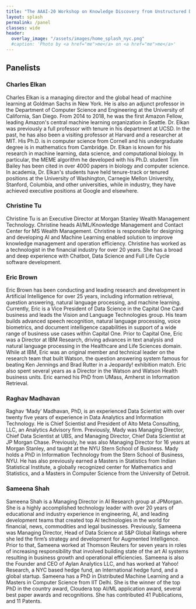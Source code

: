 ```yaml
---
title: "The AAAI-20 Workshop on Knowledge Discovery from Unstructured Data in Financial Services"
layout: splash
permalink: /panel
classes: wide
header:
  overlay_image: "/assets/images/home_splash_nyc.png"
  #caption: 'Photo by <a href="me">me</a> on <a href="me">me</a>'
---
```


<h2>Panelists</h2>
<h3> Charles Elkan </h3>
Charles Elkan is a managing director and the global head of machine learning at Goldman Sachs in New York.
He is also an adjunct professor in the Department of Computer Science and Engineering at the University of California, San Diego.
From 2014 to 2018, he was the first Amazon Fellow, leading Amazon's central machine learning organization in Seattle.
Dr. Elkan was previously a full professor with tenure in his department at UCSD.
In the past, he has also been a visiting professor at Harvard and a researcher at MIT. 
His Ph.D. is in computer science from Cornell and his undergraduate degree is in mathematics from Cambridge.
Dr. Elkan is known for his research in machine learning, data science, and computational biology.
In particular, the MEME algorithm he developed with his Ph.D. student Tim Bailey
has been cited in over 4000 papers in biology and computer science.
In academia, Dr. Elkan's students have held tenure-track or tenured positions at the University of Washington,
Carnegie Mellon University, Stanford, Columbia, and other universities,
while in industry, they have achieved executive positions at Google and elsewhere.
<h3>Christine Tu</h3>
Christine Tu is an Executive Director at Morgan Stanley Wealth Management Technology. Christine heads AI/ML/Knowledge Management and Contact Center for MS Wealth Management.
Christine is responsible for designing and developing AI and Machine Learning enabled solution to improve knowledge management and operation efficiency.
Christine has worked as a technologist in the financial industry for over 20 years. She has a broad and deep experience with Chatbot, Data Science and Full Life Cycle software development.

<h3>Eric Brown</h3>
Eric Brown has been conducting and leading research and development in Artificial Intelligence
for over 25 years, including information retrieval, question answering, natural language
processing, and machine learning. Currently, Eric is a Vice President of Data Science in the
Capital One Card business and leads the Vision and Language Technologies group. His team
builds advanced speech recognition, natural language processing, voice biometrics, and
document intelligence capabilities in support of a wide range of business use cases within
Capital One. Prior to Capital One, Eric was a Director at IBM Research, driving advances in text
analysis and natural language processing in the Healthcare and Life Sciences domain. While at
IBM, Eric was an original member and technical leader on the research team that built Watson,
the question answering system famous for beating Ken Jennings and Brad Rutter in a Jeopardy!
exhibition match. Eric also spent several years as a Director in the Watson and Watson Health
business units. Eric earned his PhD from UMass, Amherst in Information Retrieval.

<h3>Raghav Madhavan</h3>
Raghav ‘Mady’ Madhavan, PhD, is an experienced Data Scientist with over twenty five years of experience in Data Analytics and Information Technology. He is Chief Scientist and President of Alto Meta Consulting, LLC, an Analytics Advisory firm. Previously, Mady was Managing Director, Chief Data Scientist at UBS, and Managing Director, Chief Data Scientist at JP Morgan Chase. Previously, he was also Managing Director for 16 years at Morgan Stanley, and taught at the NYU Stern School of Business. Mady holds a PhD in Information Technology from the Stern School of Business, NYU. He has also previously earned a Masters in Statistics from Indian Statistical Institute, a globally recognized center for Mathematics and Statistics, and  a Masters in Computer Science from the University of Detroit. 

<h3>Sameena Shah</h3>
Sameena Shah is a Managing Director in AI Research group at JPMorgan. She is a highly accomplished technology leader with over 20 years of educational and industry experience in engineering, AI, and leading development teams that created top AI technologies in the world for financial, news, commodities and legal businesses. Previously, Sameena was Managing Director, Head of Data Science at S&P Global Ratings where she led the firm’s strategy and development for Augmented Intelligence. Prior to that, Sameena worked at Thomson Reuters for seven years in roles of increasing responsibility that involved building state of the art AI systems resulting in business growth and operational efficiencies. Sameena is also the Founder and CEO of Aylan Analytics LLC, and has worked at Yahoo! Research, a NYC based hedge fund, an International hedge fund, and a global startup. Sameena has a PhD in Distributed Machine Learning and a Masters in Computer Science from IIT Delhi. She is the winner of the top PhD in the country award, Cloudera top AI/ML application award, several best paper awards and recognitions. She has contributed 41 Publications, and 11 Patents.
